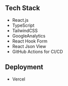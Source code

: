 ## Tech Stack

-   React.js
-   TypeScript
-   TailwindCSS
-   GoogleAnalytics
-   React Hook Form
-   React Json View
-   GitHub Actions for CI/CD

## Deployment

-   Vercel
